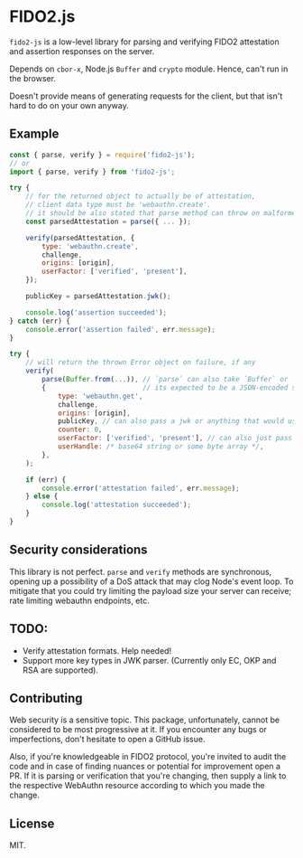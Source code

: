 # FIDO2.js

`fido2-js` is a low-level library for parsing and verifying FIDO2 attestation and assertion responses on the server.

Depends on `cbor-x`, Node.js `Buffer` and `crypto` module. Hence, can't run in the browser.

Doesn't provide means of generating requests for the client, but that isn't hard to do on your own anyway.

## Example

```js
const { parse, verify } = require('fido2-js');
// or
import { parse, verify } from 'fido2-js';

try {
    // for the returned object to actually be of attestation,
    // client data type must be 'webauthn.create'.
    // it should be also stated that parse method can throw on malformed input
    const parsedAttestation = parse({ ... });

    verify(parsedAttestation, {
        type: 'webauthn.create',
        challenge,
        origins: [origin],
        userFactor: ['verified', 'present'],
    });

    publicKey = parsedAttestation.jwk();

    console.log('assertion succeeded');
} catch (err) {
    console.error('assertion failed', err.message);
}

try {
    // will return the thrown Error object on failure, if any
    verify(
        parse(Buffer.from(...)), // `parse` can also take `Buffer` or `string` as input.
        {                        // its expected to be a JSON-encoded sequence
            type: 'webauthn.get',
            challenge,
            origins: [origin],
            publicKey, // can also pass a jwk or anything that would usually go in node:crypto.verify
            counter: 0,
            userFactor: ['verified', 'present'], // can also just pass 'either'
            userHandle: /* base64 string or some byte array */,
        },
    );

    if (err) {
        console.error('attestation failed', err.message);
    } else {
        console.log('attestation succeeded');
    }
}
```

## Security considerations

This library is not perfect. `parse` and `verify` methods are synchronous,
opening up a possibility of a DoS attack that may clog Node's event loop.
To mitigate that you could try limiting the payload size your server can receive;
rate limiting webauthn endpoints, etc.

## TODO:
- Verify attestation formats. Help needed!
- Support more key types in JWK parser. (Currently only EC, OKP and RSA are supported).

## Contributing

Web security is a sensitive topic. This package, unfortunately, cannot be considered
to be most progressive at it. If you encounter any bugs or imperfections, don't hesitate to open a GitHub issue.

Also, if you're knowledgeable in FIDO2 protocol, you're invited to audit the code and in case of finding
nuances or potential for improvement open a PR. If it is parsing or verification that you're changing,
then supply a link to the respective WebAuthn resource according to which you made the change.

## License

MIT.
